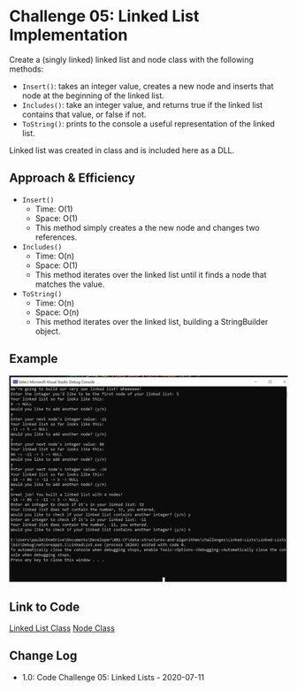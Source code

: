 # Challenge 05: Linked List Implementation

Create a (singly linked) linked list and node class with the following methods:

- `Insert()`: takes an integer value, creates a new node and inserts that node at the beginning of the linked list.
- `Includes()`: take an integer value, and returns true if the linked list contains that value, or false if not.
- `ToString()`: prints to the console a useful representation of the linked list.

Linked list was created in class and is included here as a DLL.

## Approach & Efficiency

- `Insert()`
    - Time: O(1)
    - Space: O(1)
    - This method simply creates a the new node and changes two references.
- `Includes()`
    - Time: O(n)
    - Space: O(1)
    - This method iterates over the linked list until it finds a node that matches the value.
- `ToString()`
    - Time: O(n)
    - Space: O(n)
    - This method iterates over the linked list, building a StringBuilder object.

## Example

![Linked List Execution](../../../assets/LinkedList-Example.png)

## Link to Code

[Linked List Class](../Libraries/LLLibrary/LinkedList.cs)
[Node Class](../Libraries/LLLibrary/Node.cs)

## Change Log

- 1.0: Code Challenge 05: Linked Lists - 2020-07-11